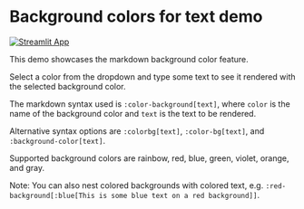 # Background colors for text demo

[![Streamlit App](https://static.streamlit.io/badges/streamlit_badge_black_white.svg)](https://background-colors-for-text.streamlit.app)

This demo showcases the markdown background color feature. 

Select a color from the dropdown and type some text to see  it rendered with the selected background color.

The markdown syntax used is `:color-background[text]`, where `color` is the name of the background color and `text` is the text to be rendered.

Alternative syntax options are `:colorbg[text]`, `:color-bg[text]`, and `:background-color[text]`.

Supported background colors are rainbow, red, blue, green, violet, orange, and gray.

Note: You can also nest colored backgrounds with colored text, e.g. `:red-background[:blue[This is some blue text on a red background]]`.